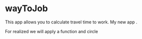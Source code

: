 # wayToJob

This app allows you to calculate travel time to work. 
My new app .

For realized we will apply a function and circle
